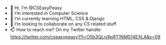 - 👋 Hi, I’m @CSEasyPeasy
- 👀 I’m interested in Computer Science
- 🌱 I’m currently learning HTML, CSS & Django
- 💞️ I’m looking to collaborate on any CS related stuff
- 📫 How to reach me? On my Twitter handle: https://twitter.com/cseasypeasy1?t=O5b3QLiy8pRT1NMS14EXLA&s=09

<!---
CSEasyPeasy/CSEasyPeasy is a ✨ special ✨ repository because its `README.md` (this file) appears on your GitHub profile.
You can click the Preview link to take a look at your changes.
--->
